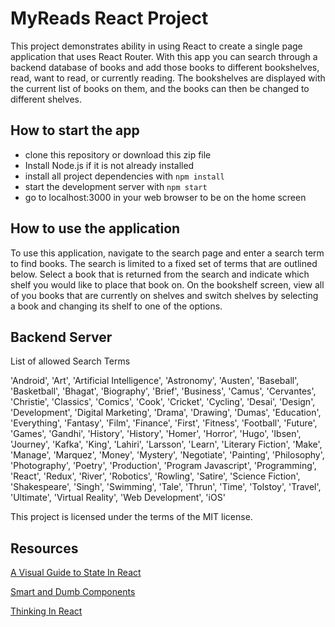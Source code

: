 # MyReads React Project

This project demonstrates ability in using React to create a single page application that uses React Router. With this app you can search through a backend database of books and add those books to different bookshelves, read, want to read, or currently reading. The bookshelves are displayed with the current list of books on them, and the books can then be changed to different shelves.

## How to start the app

* clone this repository or download this zip file
* Install Node.js if it is not already installed
* install all project dependencies with `npm install`
* start the development server with `npm start`
* go to localhost:3000 in your web browser to be on the home screen

## How to use the application

To use this application, navigate to the search page and enter a search term to find books. The search is limited to a fixed set of terms that are outlined below. Select a book that is returned from the search and indicate which shelf you would like to place that book on. On the bookshelf screen, view all of you books that are currently on shelves and switch shelves by selecting a book and changing its shelf to one of the options.

## Backend Server

List of allowed Search Terms

'Android', 'Art', 'Artificial Intelligence', 'Astronomy', 'Austen', 'Baseball', 'Basketball', 'Bhagat', 'Biography', 'Brief', 'Business', 'Camus', 'Cervantes', 'Christie', 'Classics', 'Comics', 'Cook', 'Cricket', 'Cycling', 'Desai', 'Design', 'Development', 'Digital Marketing', 'Drama', 'Drawing', 'Dumas', 'Education', 'Everything', 'Fantasy', 'Film', 'Finance', 'First', 'Fitness', 'Football', 'Future', 'Games', 'Gandhi', 'History', 'History', 'Homer', 'Horror', 'Hugo', 'Ibsen', 'Journey', 'Kafka', 'King', 'Lahiri', 'Larsson', 'Learn', 'Literary Fiction', 'Make', 'Manage', 'Marquez', 'Money', 'Mystery', 'Negotiate', 'Painting', 'Philosophy', 'Photography', 'Poetry', 'Production', 'Program Javascript', 'Programming', 'React', 'Redux', 'River', 'Robotics', 'Rowling', 'Satire', 'Science Fiction', 'Shakespeare', 'Singh', 'Swimming', 'Tale', 'Thrun', 'Time', 'Tolstoy', 'Travel', 'Ultimate', 'Virtual Reality', 'Web Development', 'iOS'

This project is licensed under the terms of the MIT license.

## Resources

[A Visual Guide to State In React](https://daveceddia.com/visual-guide-to-state-in-react/)

[Smart and Dumb Components](https://medium.com/@dan_abramov/smart-and-dumb-components-7ca2f9a7c7d0)

[Thinking In React](https://reactjs.org/docs/thinking-in-react.html)
